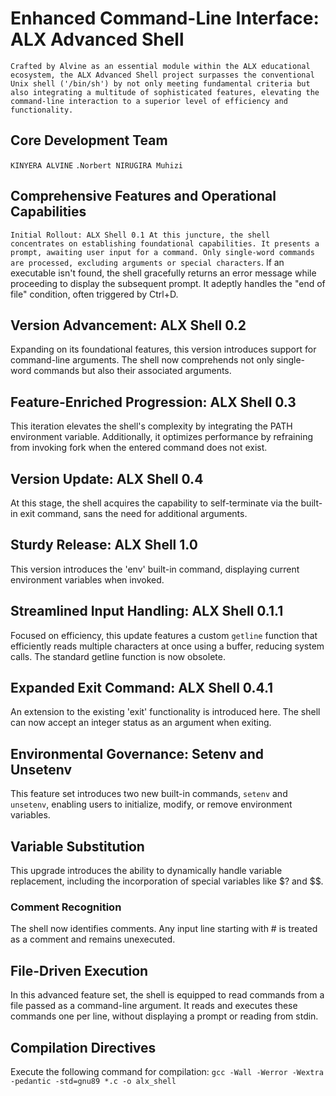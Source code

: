 # Enhanced Command-Line Interface: ALX Advanced Shell

`Crafted by Alvine as an essential module within the ALX educational ecosystem, the ALX Advanced Shell project surpasses the conventional Unix shell ('/bin/sh') by not only meeting fundamental criteria but also integrating a multitude of sophisticated features, elevating the command-line interaction to a superior level of efficiency and functionality.`

## Core Development Team
`KINYERA ALVINE`
`.Norbert NIRUGIRA Muhizi`

## Comprehensive Features and Operational Capabilities
`Initial Rollout: ALX Shell 0.1
At this juncture, the shell concentrates on establishing foundational capabilities. It presents a prompt, awaiting user input for a command. Only single-word commands are processed, excluding arguments or special characters`. If an executable isn't found, the shell gracefully returns an error message while proceeding to display the subsequent prompt. It adeptly handles the "end of file" condition, often triggered by Ctrl+D.
## Version Advancement: ALX Shell 0.2
Expanding on its foundational features, this version introduces support for command-line arguments. The shell now comprehends not only single-word commands but also their associated arguments.

## Feature-Enriched Progression: ALX Shell 0.3
This iteration elevates the shell's complexity by integrating the PATH environment variable. Additionally, it optimizes performance by refraining from invoking fork when the entered command does not exist.

## Version Update: ALX Shell 0.4
At this stage, the shell acquires the capability to self-terminate via the built-in exit command, sans the need for additional arguments.

## Sturdy Release: ALX Shell 1.0
This version introduces the 'env' built-in command, displaying current environment variables when invoked.

## Streamlined Input Handling: ALX Shell 0.1.1
Focused on efficiency, this update features a custom `getline` function that efficiently reads multiple characters at once using a buffer, reducing system calls. The standard getline function is now obsolete.

## Expanded Exit Command: ALX Shell 0.4.1
An extension to the existing 'exit' functionality is introduced here. The shell can now accept an integer status as an argument when exiting.

## Environmental Governance: Setenv and Unsetenv
This feature set introduces two new built-in commands, `setenv` and `unsetenv`, enabling users to initialize, modify, or remove environment variables.

## Variable Substitution
This upgrade introduces the ability to dynamically handle variable replacement, including the incorporation of special variables like $? and $$.

### Comment Recognition
The shell now identifies comments. Any input line starting with # is treated as a comment and remains unexecuted.

## File-Driven Execution
In this advanced feature set, the shell is equipped to read commands from a file passed as a command-line argument. It reads and executes these commands one per line, without displaying a prompt or reading from stdin.


## Compilation Directives
Execute the following command for compilation:
`gcc -Wall -Werror -Wextra -pedantic -std=gnu89 *.c -o alx_shell`



